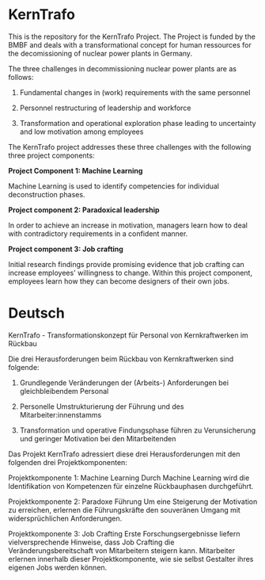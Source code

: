 # KernTrafo
This is the repository for the KernTrafo Project. 
The Project is funded by the BMBF and deals with a transformational concept for human ressources for the decomissioning of nuclear power plants in Germany.

The three challenges in decommissioning nuclear power plants are as follows:

1. Fundamental changes in (work) requirements with the same personnel

2. Personnel restructuring of leadership and workforce

3. Transformation and operational exploration phase leading to uncertainty and low motivation among employees

The KernTrafo project addresses these three challenges with the following three project components:

**Project Component 1: Machine Learning**

Machine Learning is used to identify competencies for individual deconstruction phases.

**Project component 2: Paradoxical leadership**

In order to achieve an increase in motivation, managers learn how to deal with contradictory requirements in a confident manner.

**Project component 3: Job crafting**

Initial research findings provide promising evidence that job crafting can increase employees' willingness to change. Within this project component, employees learn how they can become designers of their own jobs.


# Deutsch
KernTrafo - Transformationskonzept für Personal von Kernkraftwerken im Rückbau

Die drei Herausforderungen beim Rückbau von Kernkraftwerken sind folgende:

1. Grundlegende Veränderungen der (Arbeits-) Anforderungen bei gleichbleibendem Personal

2. Personelle Umstrukturierung der Führung und des Mitarbeiter:innenstamms

3. Transformation und operative Findungsphase führen zu Verunsicherung und geringer Motivation bei den Mitarbeitenden


Das Projekt KernTrafo adressiert diese drei Herausforderungen mit den folgenden drei Projektkomponenten:

Projektkomponente 1: Machine Learning
Durch Machine Learning wird die Identifikation von Kompetenzen für einzelne Rückbauphasen durchgeführt.

Projektkomponente 2: Paradoxe Führung
Um eine Steigerung der Motivation zu erreichen, erlernen die Führungskräfte den souveränen Umgang mit widersprüchlichen Anforderungen.

Projektkomponente 3: Job Crafting
Erste Forschungsergebnisse liefern vielversprechende Hinweise, dass Job Crafting die Veränderungsbereitschaft von Mitarbeitern steigern kann. Mitarbeiter erlernen innerhalb dieser Projektkomponente, wie sie selbst Gestalter ihres eigenen Jobs werden können. 
